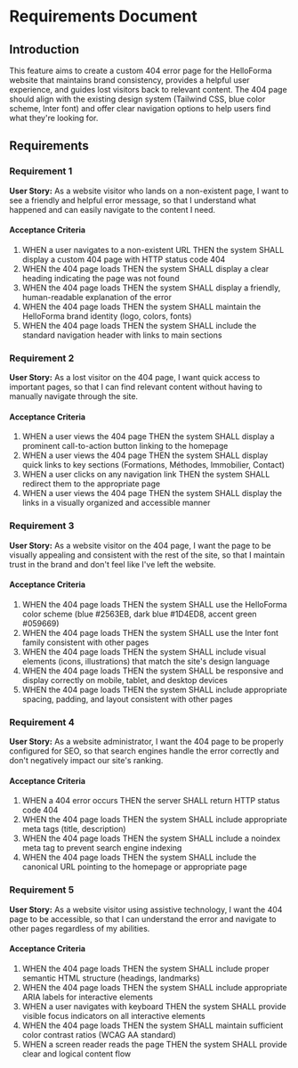 # Requirements Document

## Introduction

This feature aims to create a custom 404 error page for the HelloForma website that maintains brand consistency, provides a helpful user experience, and guides lost visitors back to relevant content. The 404 page should align with the existing design system (Tailwind CSS, blue color scheme, Inter font) and offer clear navigation options to help users find what they're looking for.

## Requirements

### Requirement 1

**User Story:** As a website visitor who lands on a non-existent page, I want to see a friendly and helpful error message, so that I understand what happened and can easily navigate to the content I need.

#### Acceptance Criteria

1. WHEN a user navigates to a non-existent URL THEN the system SHALL display a custom 404 page with HTTP status code 404
2. WHEN the 404 page loads THEN the system SHALL display a clear heading indicating the page was not found
3. WHEN the 404 page loads THEN the system SHALL display a friendly, human-readable explanation of the error
4. WHEN the 404 page loads THEN the system SHALL maintain the HelloForma brand identity (logo, colors, fonts)
5. WHEN the 404 page loads THEN the system SHALL include the standard navigation header with links to main sections

### Requirement 2

**User Story:** As a lost visitor on the 404 page, I want quick access to important pages, so that I can find relevant content without having to manually navigate through the site.

#### Acceptance Criteria

1. WHEN a user views the 404 page THEN the system SHALL display a prominent call-to-action button linking to the homepage
2. WHEN a user views the 404 page THEN the system SHALL display quick links to key sections (Formations, Méthodes, Immobilier, Contact)
3. WHEN a user clicks on any navigation link THEN the system SHALL redirect them to the appropriate page
4. WHEN a user views the 404 page THEN the system SHALL display the links in a visually organized and accessible manner

### Requirement 3

**User Story:** As a website visitor on the 404 page, I want the page to be visually appealing and consistent with the rest of the site, so that I maintain trust in the brand and don't feel like I've left the website.

#### Acceptance Criteria

1. WHEN the 404 page loads THEN the system SHALL use the HelloForma color scheme (blue #2563EB, dark blue #1D4ED8, accent green #059669)
2. WHEN the 404 page loads THEN the system SHALL use the Inter font family consistent with other pages
3. WHEN the 404 page loads THEN the system SHALL include visual elements (icons, illustrations) that match the site's design language
4. WHEN the 404 page loads THEN the system SHALL be responsive and display correctly on mobile, tablet, and desktop devices
5. WHEN the 404 page loads THEN the system SHALL include appropriate spacing, padding, and layout consistent with other pages

### Requirement 4

**User Story:** As a website administrator, I want the 404 page to be properly configured for SEO, so that search engines handle the error correctly and don't negatively impact our site's ranking.

#### Acceptance Criteria

1. WHEN a 404 error occurs THEN the server SHALL return HTTP status code 404
2. WHEN the 404 page loads THEN the system SHALL include appropriate meta tags (title, description)
3. WHEN the 404 page loads THEN the system SHALL include a noindex meta tag to prevent search engine indexing
4. WHEN the 404 page loads THEN the system SHALL include the canonical URL pointing to the homepage or appropriate page

### Requirement 5

**User Story:** As a website visitor using assistive technology, I want the 404 page to be accessible, so that I can understand the error and navigate to other pages regardless of my abilities.

#### Acceptance Criteria

1. WHEN the 404 page loads THEN the system SHALL include proper semantic HTML structure (headings, landmarks)
2. WHEN the 404 page loads THEN the system SHALL include appropriate ARIA labels for interactive elements
3. WHEN a user navigates with keyboard THEN the system SHALL provide visible focus indicators on all interactive elements
4. WHEN the 404 page loads THEN the system SHALL maintain sufficient color contrast ratios (WCAG AA standard)
5. WHEN a screen reader reads the page THEN the system SHALL provide clear and logical content flow

